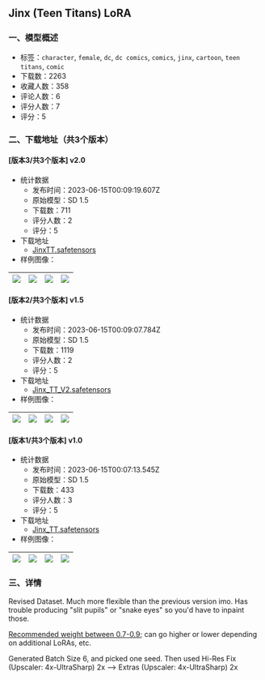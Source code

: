 ## Jinx (Teen Titans) LoRA
### 一、模型概述

- 标签：`character`, `female`, `dc`, `dc comics`, `comics`, `jinx`, `cartoon`, `teen titans`, `comic`
- 下载数：2263
- 收藏人数：358
- 评论人数：6
- 评分人数：7
- 评分：5

### 二、下载地址（共3个版本）

#### [版本3/共3个版本] v2.0

- 统计数据
  - 发布时间：2023-06-15T00:09:19.607Z
  - 原始模型：SD 1.5
  - 下载数：711
  - 评分人数：2
  - 评分：5
- 下载地址
  - [JinxTT.safetensors](https://civitai.com/api/download/models/96205)
- 样例图像：

| <img src="https://image.civitai.com/xG1nkqKTMzGDvpLrqFT7WA/a594cb40-adef-4c39-8120-03ab86ba2678/width=450/1147474.jpeg" /> | <img src="https://image.civitai.com/xG1nkqKTMzGDvpLrqFT7WA/7959626f-10d4-41b8-a4c3-5139a13e2e72/width=450/1147528.jpeg" /> | <img src="https://image.civitai.com/xG1nkqKTMzGDvpLrqFT7WA/8194136f-59cf-4f29-914b-bddbe22ec5ac/width=450/1147484.jpeg" /> | <img src="https://image.civitai.com/xG1nkqKTMzGDvpLrqFT7WA/6e89c4ee-b03e-48d4-aa28-730431d6fb6b/width=450/1147475.jpeg" /> |
| ---- | ---- | ---- | ---- |

#### [版本2/共3个版本] v1.5

- 统计数据
  - 发布时间：2023-06-15T00:09:07.784Z
  - 原始模型：SD 1.5
  - 下载数：1119
  - 评分人数：2
  - 评分：5
- 下载地址
  - [Jinx_TT_V2.safetensors](https://civitai.com/api/download/models/57813)
- 样例图像：

| <img src="https://image.civitai.com/xG1nkqKTMzGDvpLrqFT7WA/24b8eb7a-4f7a-487f-0efe-90936a954700/width=450/628324.jpeg" /> | <img src="https://image.civitai.com/xG1nkqKTMzGDvpLrqFT7WA/c56154f7-6678-427a-476c-3c1088471a00/width=450/628326.jpeg" /> | <img src="https://image.civitai.com/xG1nkqKTMzGDvpLrqFT7WA/0ae89058-c0af-4873-58d4-0e657d957700/width=450/638133.jpeg" /> | <img src="https://image.civitai.com/xG1nkqKTMzGDvpLrqFT7WA/b606f62c-914c-4f0a-f2a1-38473273cc00/width=450/628330.jpeg" /> |
| ---- | ---- | ---- | ---- |

#### [版本1/共3个版本] v1.0

- 统计数据
  - 发布时间：2023-06-15T00:07:13.545Z
  - 原始模型：SD 1.5
  - 下载数：433
  - 评分人数：3
  - 评分：5
- 下载地址
  - [Jinx_TT.safetensors](https://civitai.com/api/download/models/56249)
- 样例图像：

| <img src="https://image.civitai.com/xG1nkqKTMzGDvpLrqFT7WA/a9398f56-07fa-45ee-4730-261fa0435800/width=450/609819.jpeg" /> | <img src="https://image.civitai.com/xG1nkqKTMzGDvpLrqFT7WA/2e29f453-a552-489d-b5fb-03d25a30a400/width=450/638124.jpeg" /> | <img src="https://image.civitai.com/xG1nkqKTMzGDvpLrqFT7WA/7063e872-8e0e-4e5d-c1cd-fe2d823a7a00/width=450/609821.jpeg" /> | <img src="https://image.civitai.com/xG1nkqKTMzGDvpLrqFT7WA/b0985ecd-7879-42b0-b50f-f74b814c0c00/width=450/609822.jpeg" /> |
| ---- | ---- | ---- | ---- |


### 三、详情
<p>Revised Dataset. Much more flexible than the previous version imo. Has trouble producing "slit pupils" or "snake eyes" so you'd have to inpaint those.</p><p></p><p><u>Recommended weight between 0.7-0.9</u>; can go higher or lower depending on additional LoRAs, etc.</p><p></p><p>Generated Batch Size 6, and picked one seed. Then used Hi-Res Fix (Upscaler: 4x-UltraSharp) 2x —&gt; Extras (Upscaler: 4x-UltraSharp) 2x</p>